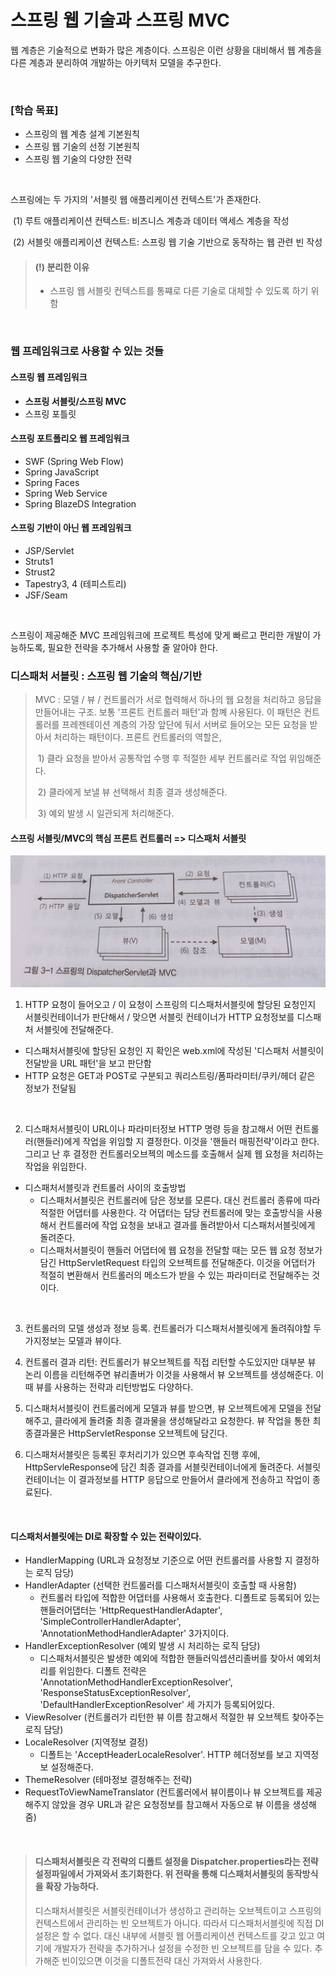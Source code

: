 # 스프링 웹 기술과 스프링 MVC



웹 계층은 기술적으로 변화가 많은 계층이다. 스프링은 이런 상황을 대비해서 웹 계층을 다른 계층과 분리하여 개발하는 아키텍처 모델을 추구한다. 

<br/>

### [학습 목표]

- 스프링의 웹 계층 설계 기본원칙
- 스프링 웹 기술의 선정 기본원칙
- 스프링 웹 기술의 다양한 전략

<br/>

스프링에는 두 가지의 '서블릿 웹 애플리케이션 컨텍스트'가 존재한다. 

​	(1) 루트 애플리케이션 컨텍스트: 비즈니스 계층과 데이터 액세스 계층을 작성

​	(2) 서블릿 애플리케이션 컨텍스트: 스프링 웹 기술 기반으로 동작하는 웹 관련 빈 작성

> #### (!) 분리한 이유
>
> - 스프링 웹 서블릿 컨텍스트를 통쨰로 다른 기술로 대체할 수 있도록 하기 위함

<br/>

### 웹 프레임워크로 사용할 수 있는 것들

#### 스프링 웹 프레임워크

- **스프링 서블릿/스프링 MVC**
- 스프링 포틀릿

#### 스프링 포트폴리오 웹 프레임워크

- SWF (Spring Web Flow)
- Spring JavaScript
- Spring Faces
- Spring Web Service
- Spring BlazeDS Integration

#### 스프링 기반이 아닌 웹 프레임워크

- JSP/Servlet
- Struts1 
- Strust2
- Tapestry3, 4 (테피스트리)
- JSF/Seam

<br/>

스프링이 제공해준 MVC 프레임워크에 프로젝트 특성에 맞게 빠르고 편리한 개발이 가능하도록, 필요한 전략을 추가해서 사용할 줄 알아야 한다. 

### 디스패처 서블릿 : 스프링 웹 기술의 핵심/기반

> MVC : 모델 / 뷰 / 컨트롤러가 서로 협력해서 하나의 웹 요청을 처리하고 응답을 만들어내는 구조. 보통 '프론트 컨트롤러 패턴'과 함꼐 사용된다. 이 패턴은 컨트롤러를 프레젠테이션 계층의 가장 앞단에 둬서 서버로 들어오는 모든 요청을 받아서 처리하는 패턴이다. 프론트 컨트롤러의 역할은, 
>
> ​	1) 클라 요청을 받아서 공통작업 수행 후 적절한 세부 컨트롤러로 작업 위임해준다. 
>
> ​	2) 클라에게 보낼 뷰 선택해서 최종 결과 생성해준다.
>
> ​	3) 예외 발생 시 일관되게 처리해준다. 

#### 스프링 서블릿/MVC의 핵심 프론트 컨트롤러 => 디스패처 서블릿

![이미지1](https://github.com/goyanglee/tobi_spring_study/blob/master/Vol.%202%20%EC%8A%A4%ED%94%84%EB%A7%81%EC%9D%98%20%EA%B8%B0%EC%88%A0%EA%B3%BC%20%EC%84%A0%ED%83%9D/3%EC%9E%A5.%20%EC%8A%A4%ED%94%84%EB%A7%81%20%EC%9B%B9%20%EA%B8%B0%EC%88%A0%EA%B3%BC%20%EC%8A%A4%ED%94%84%EB%A7%81%20MVC/3%EC%9E%A5_sh/%E1%84%80%E1%85%B3%E1%84%85%E1%85%B5%E1%86%B73-1.jpeg)

1) HTTP 요청이 들어오고 / 이 요청이 스프링의 디스패처서블릿에 할당된 요청인지 서블릿컨테이너가 판단해서 / 맞으면 서블릿 컨테이너가 HTTP 요청정보를 디스패처 서블릿에 전달해준다. 

- 디스패처서블릿에 할당된 요청인 지 확인은 web.xml에 작성된 '디스패처 서블릿이 전달받을 URL 패턴'을 보고 판단함
- HTTP 요청은 GET과 POST로 구분되고 쿼리스트링/폼파라미터/쿠키/헤더 같은 정보가 전달됨

<br/>

2) 디스패처서블릿이 URL이나 파라미터정보 HTTP 명령 등을 참고해서 어떤 컨트롤러(핸들러)에게 작업을 위임할 지 결정한다. 이것을 '핸들러 매핑전략'이라고 한다. 그리고 난 후 결정한 컨트롤러오브젝의 메소드를 호출해서 실제 웹 요청을 처리하는 작업을 위임한다. 

- 디스패처서블릿과 컨트롤러 사이의 호출방법
  - 디스패처서블릿은 컨트롤러에 담은 정보를 모른다. 대신 컨트롤러 종류에 따라 적절한 어댑터를 사용한다. 각 어댑터는 담당 컨트롤러에 맞는 호출방식을 사용해서 컨트롤러에 작업 요청을 보내고 결과를 돌려받아서 디스패처서블릿에게 돌려준다. 
  - 디스패처서블릿이 핸들러 어댑터에 웹 요청을 전달할 때는 모든 웹 요청 정보가 담긴 HttpServletRequest 타입의 오브젝트를 전달해준다. 이것을 어댑터가 적절히 변환해서 컨트롤러의 메소드가 받을 수 있는 파라미터로 전달해주는 것이다. 

<br/>

3) 컨트롤러의 모델 생성과 정보 등록. 컨트롤러가 디스패처서블릿에게 돌려줘야할 두 가지정보는 모델과 뷰이다. 

4) 컨트롤러 결과 리턴: 컨트롤러가 뷰오브젝트를 직접 리턴할 수도있지만 대부분 뷰 논리 이름을 리턴해주면 뷰리졸버가 이것을 사용해서 뷰 오브젝트를 생성해준다. 이 때 뷰를 사용하는 전략과 리턴방법도 다양하다. 

5) 디스패처서블릿이 컨트롤러에게 모델과 뷰를 받으면, 뷰 오브젝트에게 모델을 전달해주고, 클라에게 돌려줄 최종 결과물을 생성해달라고 요청한다. 뷰 작업을 통한 최종결과물은 HttpServletResponse 오브젝트에 담긴다.

6) 디스패처서블릿은 등록된 후처리기가 있으면 후속작업 진행 후에, HttpServleResponse에 담긴 최종 결과를 서블릿컨테이너에게 돌려준다. 서블릿 컨테이너는 이 결과정보를 HTTP 응답으로 만들어서 클라에게 전송하고 작업이 종료된다.

<br/>

#### 디스패처서블릿에는 DI로 확장할 수 있는 전략이있다.

- HandlerMapping (URL과 요청정보 기준으로 어떤 컨트롤러를 사용할 지 결정하는 로직 담당)
- HandlerAdapter (선택한 컨트롤러를 디스패처서블릿이 호출할 때 사용함)
  - 컨트롤러 타입에 적합한 어댑터를 사용해서 호출한다. 디폴트로 등록되어 있는 핸들러어댑터는 'HttpRequestHandlerAdapter', 'SimpleControllerHandlerAdapter', 'AnnotationMethodHandlerAdapter' 3가지이다. 
- HandlerExceptionResolver (예외 발생 시 처리하는 로직 담당)
  - 디스패처서블릿은 발생한 예외에 적합한 핸들러익셉션리졸버를 찾아서 예외처리를 위임한다. 디폴트 전략은 'AnnotationMethodHandlerExceptionResolver', 'ResponseStatusExceptionResolver', 'DefaultHandlerExceptionResolver' 세 가지가 등록되어있다. 
- ViewResolver (컨트롤러가 리턴한 뷰 이름 참고해서 적절한 뷰 오브젝트 찾아주는 로직 담당)
- LocaleResolver (지역정보 결정)
  - 디폴트는 'AcceptHeaderLocaleResolver'. HTTP 헤더정보를 보고 지역정보 설정해준다. 
- ThemeResolver (테마정보 결정해주는 전략)
- RequestToViewNameTranslator (컨트롤러에서 뷰이름이나 뷰 오브젝트를 제공해주지 않았을 경우 URL과 같은 요청정보를 참고해서 자동으로 뷰 이름을 생성해줌)

<br/>

> #### 디스패처서블릿은 각 전략의 디폴트 설정을 Dispatcher.properties라는 전략 설정파일에서 가져와서 초기화한다. 위 전략을 통해 디스패처서블릿의 동작방식을 확장 가능하다. 
>
> 디스패처서블릿은 서블릿컨테이너가 생성하고 관리하는 오브젝트이고 스프링의 컨텍스트에서 관리하는 빈 오브젝트가 아니다. 따라서 디스패처서블릿에 직접 DI설정은 할 수 없다. 대신 내부에 서블릿 웹 어플리케이션 컨텍스트를 갖고 있고 여기에 개발자가 전략을 추가하거나 설정을 수정한 빈 오브젝트를 담을 수 있다. 추가해준 빈이있으면 이것을 디폴트전략 대신 가져와서 사용한다. 

